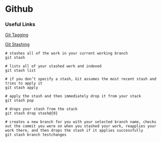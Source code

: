# Github

### Useful Links
[Git Tagging](https://stackoverflow.com/questions/35979642/what-is-git-tag-how-to-create-tags-how-to-checkout-git-remote-tags)

[Git Stashing](https://git-scm.com/book/en/v2/Git-Tools-Stashing-and-Cleaning)
```
# stashes all of the work in your current working branch
git stash

# lists all of your stashed work and indexed
git stash list

# if you don’t specify a stash, Git assumes the most recent stash and tries to apply it
git stash apply

# apply the stash and then immediately drop it from your stack
git stash pop

# drops your stash from the stack
git stash drop stash@{0}

# creates a new branch for you with your selected branch name, checks out the commit you were on when you stashed your work, reapplies your work there, and then drops the stash if it applies successfully
git stash branch testchanges
```